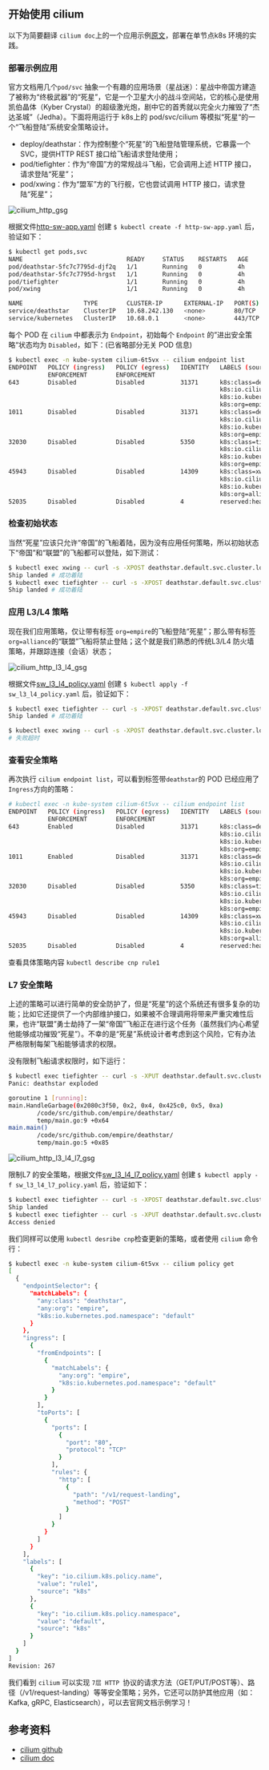 ## 开始使用 cilium

以下为简要翻译 `cilium doc`上的一个应用示例[原文](https://docs.cilium.io/en/stable/gettingstarted/http/)，部署在单节点k8s 环境的实践。

### 部署示例应用

官方文档用几个`pod/svc` 抽象一个有趣的应用场景（星战迷）：星战中帝国方建造了被称为“终极武器”的“死星”，它是一个卫星大小的战斗空间站，它的核心是使用凯伯晶体（Kyber Crystal）的超级激光炮，剧中它的首秀就以完全火力摧毁了“杰达圣城”（Jedha）。下面将用运行于 k8s上的 pod/svc/cilium 等模拟“死星“的一个“飞船登陆”系统安全策略设计。

- deploy/deathstar：作为控制整个“死星”的飞船登陆管理系统，它暴露一个SVC，提供HTTP REST 接口给飞船请求登陆使用；
- pod/tiefighter：作为“帝国”方的常规战斗飞船，它会调用上述 HTTP 接口，请求登陆“死星”；
- pod/xwing：作为“盟军”方的飞行舰，它也尝试调用 HTTP 接口，请求登陆“死星”；

![cilium_http_gsg](https://docs.cilium.io/en/stable/_images/cilium_http_gsg.png)

根据文件[http-sw-app.yaml](../../../roles/cilium/files/star_war_example/http-sw-app.yaml) 创建 `$ kubectl create -f http-sw-app.yaml` 后，验证如下：

``` bash
$ kubectl get pods,svc
NAME                             READY     STATUS    RESTARTS   AGE
pod/deathstar-5fc7c7795d-djf2q   1/1       Running   0          4h
pod/deathstar-5fc7c7795d-hrgst   1/1       Running   0          4h
pod/tiefighter                   1/1       Running   0          4h
pod/xwing                        1/1       Running   0          4h

NAME                 TYPE        CLUSTER-IP      EXTERNAL-IP   PORT(S)   AGE
service/deathstar    ClusterIP   10.68.242.130   <none>        80/TCP    4h
service/kubernetes   ClusterIP   10.68.0.1       <none>        443/TCP   5h
```
每个 POD 在 `cilium` 中都表示为 `Endpoint`，初始每个 `Endpoint` 的”进出安全策略“状态均为 `Disabled`，如下：(已省略部分无关 POD 信息)

``` bash
$ kubectl exec -n kube-system cilium-6t5vx -- cilium endpoint list
ENDPOINT   POLICY (ingress)   POLICY (egress)   IDENTITY   LABELS (source:key[=value])                                    IPv6                  IPv4           STATUS   
           ENFORCEMENT        ENFORCEMENT                                                                                                                      
643        Disabled           Disabled          31371      k8s:class=deathstar                                            f00d::ac14:0:0:283    172.20.0.246   ready   
                                                           k8s:io.cilium.k8s.policy.serviceaccount=default                                                             
                                                           k8s:io.kubernetes.pod.namespace=default                                                                     
                                                           k8s:org=empire                                                                                              
1011       Disabled           Disabled          31371      k8s:class=deathstar                                            f00d::ac14:0:0:3f3    172.20.0.63    ready   
                                                           k8s:io.cilium.k8s.policy.serviceaccount=default                                                             
                                                           k8s:io.kubernetes.pod.namespace=default                                                                     
                                                           k8s:org=empire                                                                                              
32030      Disabled           Disabled          5350       k8s:class=tiefighter                                           f00d::ac14:0:0:7d1e   172.20.0.201   ready   
                                                           k8s:io.cilium.k8s.policy.serviceaccount=default                                                             
                                                           k8s:io.kubernetes.pod.namespace=default                                                                     
                                                           k8s:org=empire                                                                                              
45943      Disabled           Disabled          14309      k8s:class=xwing                                                f00d::ac14:0:0:b377   172.20.0.189   ready   
                                                           k8s:io.cilium.k8s.policy.serviceaccount=default                                                             
                                                           k8s:io.kubernetes.pod.namespace=default                                                                     
                                                           k8s:org=alliance                                                                                            
52035      Disabled           Disabled          4          reserved:health                                                f00d::ac14:0:0:cb43   172.20.0.92    ready   
```

### 检查初始状态

当然“死星”应该只允许“帝国”的飞船着陆，因为没有应用任何策略，所以初始状态下“帝国”和“联盟”的飞船都可以登陆，如下测试：

``` bash
$ kubectl exec xwing -- curl -s -XPOST deathstar.default.svc.cluster.local/v1/request-landing
Ship landed # 成功着陆
$ kubectl exec tiefighter -- curl -s -XPOST deathstar.default.svc.cluster.local/v1/request-landing
Ship landed # 成功着陆
```

### 应用 L3/L4 策略

现在我们应用策略，仅让带有标签 `org=empire`的飞船登陆“死星”；那么带有标签 `org=alliance`的“联盟”飞船将禁止登陆；这个就是我们熟悉的传统L3/L4 防火墙策略，并跟踪连接（会话）状态；

![cilium_http_l3_l4_gsg](https://docs.cilium.io/en/stable/_images/cilium_http_l3_l4_gsg.png)

根据文件[sw_l3_l4_policy.yaml](../../../roles/cilium/files/star_war_example/sw_l3_l4_policy.yaml) 创建 `$ kubectl apply -f sw_l3_l4_policy.yaml` 后，验证如下：

``` bash
$ kubectl exec tiefighter -- curl -s -XPOST deathstar.default.svc.cluster.local/v1/request-landing
Ship landed # 成功着陆

$ kubectl exec xwing -- curl -s -XPOST deathstar.default.svc.cluster.local/v1/request-landing
# 失败超时
```

### 查看安全策略

再次执行 `cilium endpoint list`，可以看到标签带`deathstar`的 POD 已经应用了 `Ingress`方向的策略：

``` bash
# kubectl exec -n kube-system cilium-6t5vx -- cilium endpoint list
ENDPOINT   POLICY (ingress)   POLICY (egress)   IDENTITY   LABELS (source:key[=value])                                    IPv6                  IPv4           STATUS   
           ENFORCEMENT        ENFORCEMENT                                                                                                                      
643        Enabled            Disabled          31371      k8s:class=deathstar                                            f00d::ac14:0:0:283    172.20.0.246   ready   
                                                           k8s:io.cilium.k8s.policy.serviceaccount=default                                                             
                                                           k8s:io.kubernetes.pod.namespace=default                                                                     
                                                           k8s:org=empire                                                                                              
1011       Enabled            Disabled          31371      k8s:class=deathstar                                            f00d::ac14:0:0:3f3    172.20.0.63    ready   
                                                           k8s:io.cilium.k8s.policy.serviceaccount=default                                                             
                                                           k8s:io.kubernetes.pod.namespace=default                                                                     
                                                           k8s:org=empire                                                                                              
32030      Disabled           Disabled          5350       k8s:class=tiefighter                                           f00d::ac14:0:0:7d1e   172.20.0.201   ready   
                                                           k8s:io.cilium.k8s.policy.serviceaccount=default                                                             
                                                           k8s:io.kubernetes.pod.namespace=default                                                                     
                                                           k8s:org=empire                                                                                              
45943      Disabled           Disabled          14309      k8s:class=xwing                                                f00d::ac14:0:0:b377   172.20.0.189   ready   
                                                           k8s:io.cilium.k8s.policy.serviceaccount=default                                                             
                                                           k8s:io.kubernetes.pod.namespace=default                                                                     
                                                           k8s:org=alliance                                                                                            
52035      Disabled           Disabled          4          reserved:health                                                f00d::ac14:0:0:cb43   172.20.0.92    ready   
```

查看具体策略内容 `kubectl describe cnp rule1`

### L7 安全策略

上述的策略可以进行简单的安全防护了，但是“死星”的这个系统还有很多复杂的功能；比如它还提供了一个内部维护接口，如果被不合理调用将带来严重灾难性后果，也许“联盟”勇士劫持了一架“帝国”飞船正在进行这个任务（虽然我们内心希望他能够成功摧毁“死星”）。不幸的是“死星”系统设计者考虑到这个风险，它有办法严格限制每架飞船能够请求的权限。

没有限制飞船请求权限时，如下运行：

``` bash
$ kubectl exec tiefighter -- curl -s -XPUT deathstar.default.svc.cluster.local/v1/exhaust-port
Panic: deathstar exploded

goroutine 1 [running]:
main.HandleGarbage(0x2080c3f50, 0x2, 0x4, 0x425c0, 0x5, 0xa)
        /code/src/github.com/empire/deathstar/
        temp/main.go:9 +0x64
main.main()
        /code/src/github.com/empire/deathstar/
        temp/main.go:5 +0x85
```

![cilium_http_l3_l4_l7_gsg](https://docs.cilium.io/en/stable/_images/cilium_http_l3_l4_l7_gsg.png)

限制L7 的安全策略，根据文件[sw_l3_l4_l7_policy.yaml](../../../roles/cilium/files/star_war_example/sw_l3_l4_l7_policy.yaml) 创建 `$ kubectl apply -f sw_l3_l4_l7_policy.yaml` 后，验证如下：

``` bash
$ kubectl exec tiefighter -- curl -s -XPOST deathstar.default.svc.cluster.local/v1/request-landing
Ship landed
$ kubectl exec tiefighter -- curl -s -XPUT deathstar.default.svc.cluster.local/v1/exhaust-port
Access denied
```

我们同样可以使用 `kubectl desribe cnp`检查更新的策略，或者使用 `cilium` 命令行：

``` bash
$ kubectl exec -n kube-system cilium-6t5vx -- cilium policy get
[
  {
    "endpointSelector": {
      "matchLabels": {
        "any:class": "deathstar",
        "any:org": "empire",
        "k8s:io.kubernetes.pod.namespace": "default"
      }
    },
    "ingress": [
      {
        "fromEndpoints": [
          {
            "matchLabels": {
              "any:org": "empire",
              "k8s:io.kubernetes.pod.namespace": "default"
            }
          }
        ],
        "toPorts": [
          {
            "ports": [
              {
                "port": "80",
                "protocol": "TCP"
              }
            ],
            "rules": {
              "http": [
                {
                  "path": "/v1/request-landing",
                  "method": "POST"
                }
              ]
            }
          }
        ]
      }
    ],
    "labels": [
      {
        "key": "io.cilium.k8s.policy.name",
        "value": "rule1",
        "source": "k8s"
      },
      {
        "key": "io.cilium.k8s.policy.namespace",
        "value": "default",
        "source": "k8s"
      }
    ]
  }
]
Revision: 267
```
我们看到 `cilium` 可以实现 `7层 HTTP `协议的请求方法（GET/PUT/POST等）、路径（/v1/request-landing）等等安全策略；另外，它还可以防护其他应用（如：Kafka, gRPC, Elasticsearch），可以去官网文档示例学习！

## 参考资料

- [cilium github](https://github.com/cilium/cilium)
- [cilium doc](http://docs.cilium.io)
